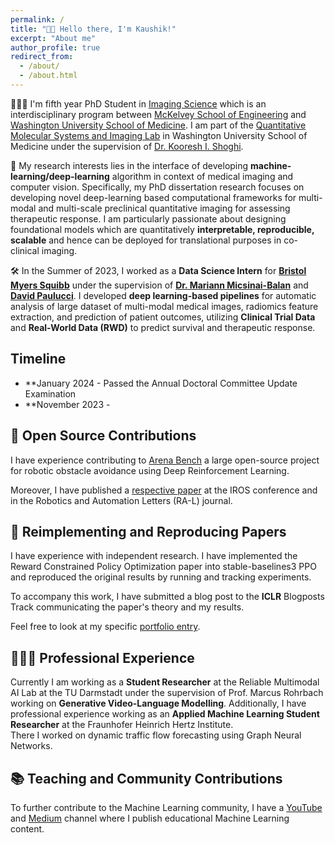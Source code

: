 ```yaml
---
permalink: /
title: "👋🏼 Hello there, I'm Kaushik!"
excerpt: "About me"
author_profile: true
redirect_from: 
  - /about/
  - /about.html
---
```





<!---![Illustration of combining vision and language modalities](/images/image_to_text_vis.png){: .align-right width="300px"}-->
👨🏻‍💻 I'm fifth year PhD Student in [Imaging Science](https://engineering.wustl.edu/academics/programs/imaging-science/index.html) which is an interdisciplinary program between [McKelvey School of Engineering](https://engineering.wustl.edu/index.html) and [Washington University School of Medicine](https://medicine.wustl.edu/). I am part of the [Quantitative Molecular Systems and Imaging Lab](https://www.mir.wustl.edu/research/research-centers/precision-radiotheranostics-translation-center-prtc/labs/shoghi-lab/) in Washington University School of Medicine under the supervision of [Dr. Kooresh I. Shoghi](https://www.mir.wustl.edu/employees/kooresh-shoghi/).

🔬 My research interests lies in the interface of developing **machine-learning/deep-learning** algorithm in context of medical imaging and computer vision. Specifically, my PhD dissertation research focuses on developing novel deep-learning based computational frameworks for multi-modal and multi-scale preclinical quantitative imaging for assessing therapeutic response. I am particularly passionate about designing foundational models which are quantitatively **interpretable, reproducible, scalable** and hence can be deployed for translational purposes in co-clinical imaging.

🛠️ In the Summer of 2023, I worked as a **Data Science Intern** for [**Bristol Myers Squibb**](https://www.bms.com/) under the supervision of [**Dr. Mariann Micsinai-Balan**](https://www.linkedin.com/in/mariannmicsinai/) and [**David Paulucci**](https://www.linkedin.com/in/david-paulucci/). I developed **deep learning-based pipelines** for automatic analysis of large dataset of multi-modal medical images, radiomics feature extraction, and prediction of patient outcomes, utilizing **Clinical Trial Data** and **Real-World Data (RWD)** to predict survival and therapeutic response.


## Timeline
* **January 2024 - Passed the Annual Doctoral Committee Update Examination
* **November 2023 - 


## 🤖 Open Source Contributions
I have experience contributing to [Arena Bench](https://github.com/Arena-Rosnav) a large open-source project for robotic obstacle avoidance using Deep Reinforcement Learning.

Moreover, I have published a [respective paper](https://sudo-boris.github.io/publication/2022-Arena-Bench) at the IROS conference and in the Robotics and Automation Letters (RA-L) journal.

## 📜 Reimplementing and Reproducing Papers
I have experience with independent research. I have implemented the Reward Constrained Policy Optimization paper into stable-baselines3 PPO and reproduced the original results by running and tracking experiments.

To accompany this work, I have submitted a blog post to the **ICLR** Blogposts Track communicating the paper's theory and my results.

Feel free to look at my specific [portfolio entry](https://sudo-boris.github.io/portfolio/RCPPO/).

## 👨🏻‍🔬 Professional Experience
Currently I am working as a **Student Researcher** at the Reliable Multimodal AI Lab at the TU Darmstadt under the supervision of Prof. Marcus Rohrbach working on **Generative Video-Language Modelling**.
Additionally, I have professional experience working as an **Applied Machine Learning Student Researcher** at the Fraunhofer Heinrich Hertz Institute. \
There I worked on dynamic traffic flow forecasting using Graph Neural Networks.

## 📚 Teaching and Community Contributions
To further contribute to the Machine Learning community, I have a [YouTube](https://www.youtube.com/@borismeinardus) and [Medium](https://medium.com/@boris.meinardus) channel where I publish educational Machine Learning content.







